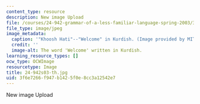 ```yaml
---
content_type: resource
description: New image Upload
file: /courses/24-942-grammar-of-a-less-familiar-language-spring-2003/3f6e7266f947b1425f0e8cc3a12542e7_24-942s03-th.jpg
file_type: image/jpeg
image_metadata:
  caption: '"Khoosh Hati"--"Welcome" in Kurdish. (Image provided by MIT OpenCourseWare.)'
  credit: ''
  image-alt: The word 'Welcome' written in Kurdish.
learning_resource_types: []
ocw_type: OCWImage
resourcetype: Image
title: 24-942s03-th.jpg
uid: 3f6e7266-f947-b142-5f0e-8cc3a12542e7
---
```

New image Upload

